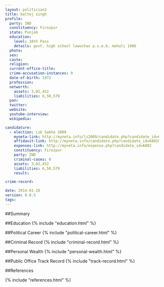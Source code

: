 ```yaml
---
layout: politician2
title: baltej singh
profile: 
  party: IND
  constituency: Firozpur
  state: Punjab
  education: 
    level: 10th Pass
    details: govt. high school lawochas p.s.e.b. mohali 1986
  photo: 
  sex: 
  caste: 
  religion: 
  current-office-title: 
  crime-accusation-instances: 0
  date-of-birth: 1972
  profession: 
  networth: 
    assets: 3,02,452
    liabilities: 6,50,579
  pan: 
  twitter: 
  website: 
  youtube-interview: 
  wikipedia: 

candidature: 
  - election: Lok Sabha 2009
    myneta-link: http://myneta.info/ls2009/candidate.php?candidate_id=6802
    affidavit-link: http://myneta.info/candidate.php?candidate_id=6802&scan=original
    expenses-link: http://myneta.info/expense.php?candidate_id=6802
    constituency: Firozpur 
    party: IND
    criminal-cases: 0
    assets: 3,02,452
    liabilities: 6,50,579
    result:  

crime-record: 

date: 2014-01-28
version: 0.0.5
tags: 
---
```

##Summary


##Education
{% include "education.html" %}


##Political Career
{% include "political-career.html" %}


##Criminal Record
{% include "criminal-record.html" %}


##Personal Wealth
{% include "personal-wealth.html" %}


##Public Office Track Record
{% include "track-record.html" %}


##References


{% include "references.html" %}